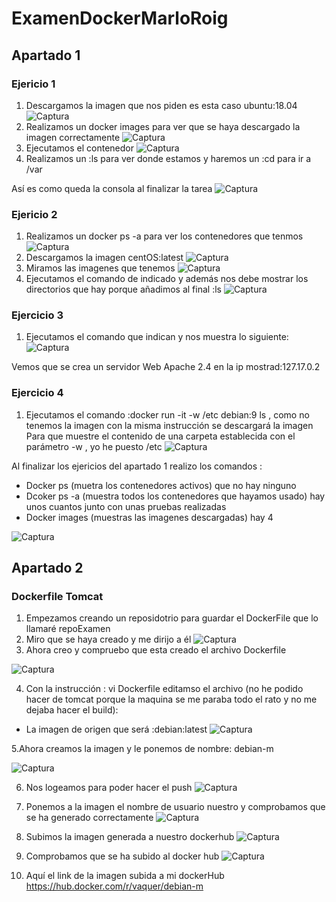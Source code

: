 # ExamenDockerMarloRoig

## Apartado 1 
### Ejericio 1
1. Descargamos la imagen que nos piden es esta caso ubuntu:18.04
![Captura](https://user-images.githubusercontent.com/91874499/173302394-5c26c435-3315-4926-ae1d-0cbb868c52ef.PNG)
2. Realizamos un docker images para ver que se haya descargado la imagen correctamente 
![Captura](https://user-images.githubusercontent.com/91874499/173302554-63dd0c3d-45cd-42ea-b99d-c1b002a18240.PNG)
3. Ejecutamos el contenedor
![Captura](https://user-images.githubusercontent.com/91874499/173302914-d72f42e8-e9d6-42c5-8273-2338d74238a3.PNG)
4. Realizamos un :ls para ver donde estamos y haremos un :cd para ir a /var

Así es como queda la consola al finalizar la tarea
![Captura](https://user-images.githubusercontent.com/91874499/173303308-d503d9b6-7273-4285-8efc-4e34cd730ae2.PNG)


### Ejericio 2
1. Realizamos un docker ps -a para ver los contenedores que tenmos
![Captura](https://user-images.githubusercontent.com/91874499/173303736-342897eb-1b4c-41e7-8b18-78e6ecd9eea3.PNG)
2. Descargamos la imagen centOS:latest
![Captura](https://user-images.githubusercontent.com/91874499/173304633-b6f761e5-6187-462f-8567-dbd892a40208.PNG)
3. Miramos las imagenes que tenemos
![Captura](https://user-images.githubusercontent.com/91874499/173304918-826d3ac8-fcfb-40ae-9009-1bd65543130b.PNG)
4. Ejecutamos el comando de indicado y además nos debe mostrar los directorios que hay porque añadimos al final :ls
![Captura](https://user-images.githubusercontent.com/91874499/173304976-a9d4f71c-29d0-4163-a900-cbc605e8ed50.PNG)

### Ejercicio 3
1. Ejecutamos el comando que indican y nos muestra lo siguiente:
![Captura](https://user-images.githubusercontent.com/91874499/173305387-6f9d5a7a-ceb3-4ea9-85d4-f073663bf197.PNG)

Vemos que se crea un servidor Web Apache 2.4 en la ip mostrad:127.17.0.2

### Ejercicio 4
1. Ejecutamos el comando :docker run -it -w /etc debian:9 ls , como no tenemos la imagen con la misma instrucción se descargará la imagen
Para que muestre el contenido de una carpeta establecida con el parámetro -w , yo he puesto /etc
![Captura](https://user-images.githubusercontent.com/91874499/173306264-f5c45dbe-a2ee-44c9-9b62-6a8ae600a439.PNG)


Al finalizar los ejericios del apartado 1 realizo los comandos :
- Docker ps (muetra los contenedores activos) que no hay ninguno 
- Dcoker ps -a (muestra todos los contenedores que hayamos usado) hay unos cuantos junto con unas pruebas realizadas
- Docker images (muestras las imagenes descargadas) hay 4

![Captura](https://user-images.githubusercontent.com/91874499/173307291-445ea61b-14cd-4440-b84f-093fd126e9be.PNG)


## Apartado 2

### Dockerfile Tomcat
1. Empezamos creando un reposidotrio para guardar el DockerFile que lo llamaré repoExamen
2. Miro que se haya creado y me dirijo a él
![Captura](https://user-images.githubusercontent.com/91874499/173307707-fad09e7d-4b98-4ac6-b01b-fa99a1b2617a.PNG)
3. Ahora creo y compruebo que esta creado el archivo Dockerfile

![Captura](https://user-images.githubusercontent.com/91874499/173307951-82ac7681-18b8-474d-ac78-941a5cca42d8.PNG)

4. Con la instrucción : vi Dockerfile editamso el archivo (no he podido hacer de tomcat porque la maquina se me paraba todo el rato y no me dejaba hacer el build):
- La imagen de origen que será :debian:latest
![Captura](https://user-images.githubusercontent.com/91874499/173312468-895891e7-5f98-42a0-a040-9ee6eabcb24d.PNG)

5.Ahora creamos la imagen y le ponemos de nombre: debian-m

![Captura](https://user-images.githubusercontent.com/91874499/173312841-fa9462b0-ff36-477f-810b-089dd5e47a19.PNG)

6. Nos logeamos para poder hacer el push
![Captura](https://user-images.githubusercontent.com/91874499/173313057-7b01c89b-cda9-4c30-9b9a-7489ff885d25.PNG)
7. Ponemos a la imagen el nombre de usuario nuestro y comprobamos que se ha generado correctamente
![Captura](https://user-images.githubusercontent.com/91874499/173313485-df8f2fab-5092-415d-afda-86feeaaf3ecf.PNG)
8. Subimos la imagen generada a nuestro dockerhub
![Captura](https://user-images.githubusercontent.com/91874499/173313744-6f66225e-88eb-48d8-8158-728bd5eae5c6.PNG)
9. Comprobamos que se ha subido al docker hub
![Captura](https://user-images.githubusercontent.com/91874499/173313884-3a51714c-24c5-4bc5-84f0-0bd3451e9348.PNG)

10. Aquí el link de la imagen subida a mi dockerHub
https://hub.docker.com/r/vaquer/debian-m 




